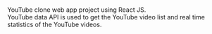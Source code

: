 #
YouTube clone web app project using React JS.  
YouTube data API is used to get the YouTube video list and real time statistics of the YouTube videos.
